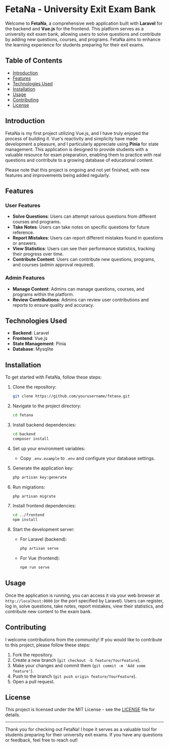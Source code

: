 # FetaNa - University Exit Exam Bank

Welcome to **FetaNa**, a comprehensive web application built with **Laravel** for the backend and **Vue.js** for the frontend. This platform serves as a university exit exam bank, allowing users to solve questions and contribute by adding new questions, courses, and programs. FetaNa aims to enhance the learning experience for students preparing for their exit exams.

## Table of Contents

- [Introduction](#introduction)
- [Features](#features)
- [Technologies Used](#technologies-used)
- [Installation](#installation)
- [Usage](#usage)
- [Contributing](#contributing)
- [License](#license)

## Introduction

FetaNa is my first project utilizing Vue.js, and I have truly enjoyed the process of building it. Vue's reactivity and simplicity have made development a pleasure, and I particularly appreciate using **Pinia** for state management. This application is designed to provide students with a valuable resource for exam preparation, enabling them to practice with real questions and contribute to a growing database of educational content. 

Please note that this project is ongoing and not yet finished, with new features and improvements being added regularly.

## Features

### User Features
- **Solve Questions**: Users can attempt various questions from different courses and programs.
- **Take Notes**: Users can take notes on specific questions for future reference.
- **Report Mistakes**: Users can report different mistakes found in questions or answers.
- **View Statistics**: Users can see their performance statistics, tracking their progress over time.
- **Contribute Content**: Users can contribute new questions, programs, and courses (admin approval required).

### Admin Features
- **Manage Content**: Admins can manage questions, courses, and programs within the platform.
- **Review Contributions**: Admins can review user contributions and reports to ensure quality and accuracy.

## Technologies Used

- **Backend**: Laravel
- **Frontend**: Vue.js
- **State Management**: Pinia
- **Database**: Mysqlite


## Installation

To get started with FetaNa, follow these steps:

1. Clone the repository:
   ```bash
   git clone https://github.com/yourusername/fetana.git
   ```

2. Navigate to the project directory:
   ```bash
   cd fetana
   ```

3. Install backend dependencies:
   ```bash
   cd backend
   composer install
   ```

4. Set up your environment variables:
   - Copy `.env.example` to `.env` and configure your database settings.

5. Generate the application key:
   ```bash
   php artisan key:generate
   ```

6. Run migrations:
   ```bash
   php artisan migrate
   ```

7. Install frontend dependencies:
   ```bash
   cd ../frontend
   npm install
   ```

8. Start the development server:
   - For Laravel (backend):
     ```bash
     php artisan serve
     ```
   - For Vue (frontend):
     ```bash
     npm run serve
     ```

## Usage

Once the application is running, you can access it via your web browser at `http://localhost:8000` (or the port specified by Laravel). Users can register, log in, solve questions, take notes, report mistakes, view their statistics, and contribute new content to the exam bank.

## Contributing

I welcome contributions from the community! If you would like to contribute to this project, please follow these steps:

1. Fork the repository.
2. Create a new branch (`git checkout -b feature/YourFeature`).
3. Make your changes and commit them (`git commit -m 'Add some feature'`).
4. Push to the branch (`git push origin feature/YourFeature`).
5. Open a pull request.

## License

This project is licensed under the MIT License - see the [LICENSE](LICENSE) file for details.

---

Thank you for checking out FetaNa! I hope it serves as a valuable tool for students preparing for their university exit exams. If you have any questions or feedback, feel free to reach out!
